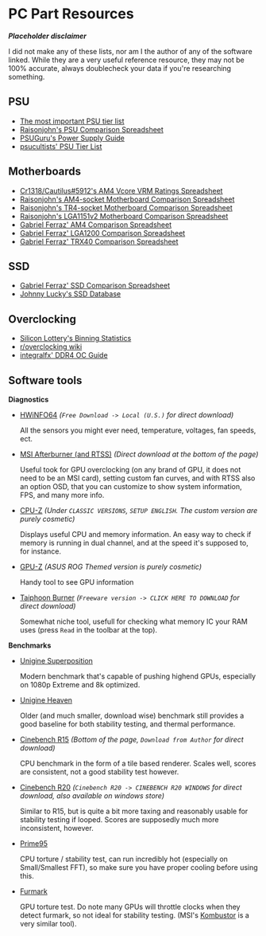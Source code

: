 # PC Part Resources

***Placeholder disclaimer***

I did not make any of these lists, nor am I the author of any of the software linked.
While they are a very useful reference resource, they may not be 100% accurate, always doublecheck your data if you're researching something.


## PSU

- [The most important PSU tier list](https://docs.google.com/document/d/1DYnxu6n9Y_MqooW1VJiTleU9jEI4_3GaQMMo8kRVJBY)
- [Raisonjohn's PSU Comparison Spreadsheet](https://docs.google.com/spreadsheets/d/1i6gYAlEEB8Wpbr4E3jY3ctuYvNR5SiuokzPLb5WiQlw)
- [PSUGuru's Power Supply Guide](https://docs.google.com/spreadsheets/d/1_GMev0EwK37J3zZL98zIqF-OSBuHlFEHmrc_SPuYsjs)
- [psucultists' PSU Tier List](https://linustechtips.com/main/topic/1116640-psucultists-psu-tier-list/)


## Motherboards

- [Cr1318/Cautilus#5912's AM4 Vcore VRM Ratings Spreadsheet](https://docs.google.com/spreadsheets/d/1d9_E3h8bLp-TXr-0zTJFqqVxdCR9daIVNyMatydkpFA)
- [Raisonjohn's AM4-socket Motherboard Comparison Spreadsheet](https://docs.google.com/spreadsheets/d/1wmsTYK9Z3-jUX5LGRoFnsZYZiW1pfiDZnKCjaXyzd1o)
- [Raisonjohn's TR4-socket Motherboard Comparison Spreadsheet](https://docs.google.com/spreadsheets/d/1PFYRrNrOVn1cENjG3MCrTdie3Cvp8HyJQI6_9Zfa3YM)
- [Raisonjohn's LGA1151v2 Motherboard Comparison Spreadsheet](https://docs.google.com/spreadsheets/d/1IY6W6YhyjnzSvi8BqEqiK1xykSiTDF2Lt1FO8cNhI6I)
- [Gabriel Ferraz' AM4 Comparison Spreadsheet](https://docs.google.com/spreadsheets/d/1DiIS6MEfbWohuULg_thcqTVAkBGR4SMS9ujN0yFEEjw)
- [Gabriel Ferraz' LGA1200 Comparison Spreadsheet](https://docs.google.com/spreadsheets/d/1eiTplp3uoX-fC51uAg5MYG6uk_0TW8L-S7e7OQ56Rsw)
- [Gabriel Ferraz' TRX40 Comparison Spreadsheet](https://docs.google.com/spreadsheets/d/1B_5JVsko1aDrCAjSOO6415Tm2KLitt0BXCyJSWtixDs)


## SSD

- [Gabriel Ferraz' SSD Comparison Spreadsheet](https://docs.google.com/spreadsheets/d/1BseYC1anSnrXorTuSLpuxIVUKm07SXy45ddVcpnHtas)
- [Johnny Lucky's SSD Database](http://www.johnnylucky.org/data-storage/ssd-database.html)


## Overclocking

- [Silicon Lottery's Binning Statistics](https://docs.google.com/spreadsheets/d/1iHRE4A_UmE0fSAQw3PAflifI7UCtlpjVYauhcy0rYlc)
- [r/overclocking wiki](https://www.reddit.com/r/overclocking/wiki/index)
- [integralfx' DDR4 OC Guide](https://github.com/integralfx/MemTestHelper/blob/master/DDR4%20OC%20Guide.md)

## Software tools
**Diagnostics**

- [HWiNFO64](https://www.hwinfo.com/download/) *(`Free Download -> Local (U.S.)` for direct download)*

	All the sensors you might ever need, temperature, voltages, fan speeds, ect.

- [MSI Afterburner (and RTSS)](https://www.msi.com/page/afterburner) *(Direct download at the bottom of the page)*

	Useful took for GPU overclocking (on any brand of GPU, it does not need to be an MSI card), setting custom fan curves, and with RTSS also an option OSD, that you can customize to show system information, FPS, and many more info.

- [CPU-Z](https://www.cpuid.com/softwares/cpu-z.html) *(Under `CLASSIC VERSIONS`, `SETUP ENGLISH`. The custom version are purely cosmetic)*

	Displays useful CPU and memory information. An easy way to check if memory is running in dual channel, and at the speed it's supposed to, for instance.

- [GPU-Z](https://www.techpowerup.com/download/techpowerup-gpu-z/) *(ASUS ROG Themed version is purely cosmetic)*

	Handy tool to see GPU information

- [Taiphoon Burner](http://www.softnology.biz/files.html) *(`Freeware version -> CLICK HERE TO DOWNLOAD` for direct download)*

	Somewhat niche tool, usefull for checking what memory IC your RAM uses (press `Read` in the toolbar at the top).

**Benchmarks**

- [Unigine Superposition](https://benchmark.unigine.com/superposition)

	Modern benchmark that's capable of pushing highend GPUs, especially on 1080p Extreme and 8k optimized.

- [Unigine Heaven](https://benchmark.unigine.com/heaven)

	Older (and much smaller, download wise) benchmark still provides a good baseline for both stability testing, and thermal performance.

- [Cinebench R15](https://www.guru3d.com/files-details/cinebench-15-download.html) *(Bottom of the page, `Download from Author` for direct download)*

	CPU benchmark in the form of a tile based renderer. Scales well, scores are consistent, not a good stability test however.

- [Cinebench R20](https://www.maxon.net/en-us/support/downloads/) *(`Cinebench R20 -> CINEBENCH R20 WINDOWS` for direct download, also available on windows store)*

	Similar to R15, but is quite a bit more taxing and reasonably usable for stability testing if looped. Scores are supposedly much more inconsistent, however.

- [Prime95](https://www.mersenne.org/download/)

	CPU torture / stability test, can run incredibly hot (especially on Small/Smallest FFT), so make sure you have proper cooling before using this.

- [Furmark](https://geeks3d.com/furmark/)

	GPU torture test. Do note many GPUs will throttle clocks when they detect furmark, so not ideal for stability testing. (MSI's [Kombustor](https://geeks3d.com/furmark/kombustor/) is a very similar tool).





